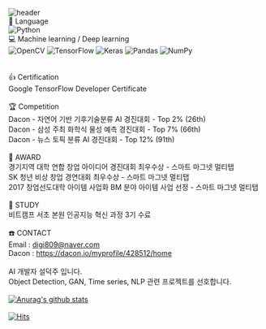 
![header](https://capsule-render.vercel.app/api?type=waving&color=0:EEFF00,100:a82da8&height=300&section=header&text=AI_Dev&fontSize=70)
<br> 
:blue_book: Language <br>
<img alt="Python" src="https://img.shields.io/badge/python-%2314354C.svg?&style=for-the-badge&logo=python&logoColor=white"/> <br>
:computer: Machine learning / Deep learning <br>
<img alt="OpenCV" src="https://img.shields.io/badge/opencv-%23white.svg?&style=for-the-badge&logo=opencv&logoColor=white"/> 
<img alt="TensorFlow" src="https://img.shields.io/badge/TensorFlow-%23FF6F00.svg?&style=for-the-badge&logo=TensorFlow&logoColor=white" /> 
<img alt="Keras" src="https://img.shields.io/badge/Keras-%23D00000.svg?&style=for-the-badge&logo=Keras&logoColor=white"/> 
<img alt="Pandas" src="https://img.shields.io/badge/pandas-%23150458.svg?&style=for-the-badge&logo=pandas&logoColor=white" /> 
<img alt="NumPy" src="https://img.shields.io/badge/numpy-%23013243.svg?&style=for-the-badge&logo=numpy&logoColor=white" /> 
<br> 
<br>  
:thumbsup: Certification <br>
Google TensorFlow Developer Certificate	<br>
<br>
🏆 Competition <br>
Dacon - 자연어 기반 기후기술분류 AI 경진대회 - Top 2% (26th) <br>
Dacon - 삼성 주최 화학식 물성 예측 경진대회 - Top 7% (66th) <br>
Dacon - 뉴스 토픽 분류 AI 경진대회 - Top 12% (91th) <br>
<br>
🏅 AWARD <br>
경기지역 대학 연합 창업 아이디어 경진대회 최우수상 - 스마트 마그넷 멀티탭 <br>
SK 청년 비상 창업 경연대회 최우수상 - 스마트 마그넷 멀티탭 <br>
2017 창업선도대학 아이템 사업화 BM 분야 아이템 사업 선정 - 스마트 마그넷 멀티탭 <br>
<br>
📖 STUDY <br>
비트캠프 서초 본원 인공지능 혁신 과정 3기 수료 <br>
<br>
:telephone: CONTACT <br>
Email : digi809@naver.com <br>
Dacon : https://dacon.io/myprofile/428512/home <br>
<br>
AI 개발자 설덕주 입니다.<br>
Object Detection, GAN, Time series, NLP 관련 프로젝트를 선호합니다.<br>
<br>
[![Anurag's github stats](https://github-readme-stats.vercel.app/api?username=DJSull93&hide=contribs&theme=tokyonight&show_icons=true,prs)](https://github.com/anuraghazra/github-readme-stats)<br> 
<br>
[![Hits](https://hits.seeyoufarm.com/api/count/incr/badge.svg?url=https%3A%2F%2Fgithub.com%2FDJSull93&count_bg=%233D5BC8&title_bg=%23555555&icon=&icon_color=%23E7E7E7&title=TODAY&edge_flat=true)](https://hits.seeyoufarm.com)
<br>  
